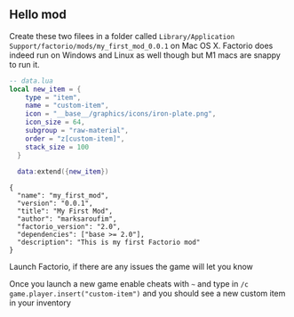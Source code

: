 ## Hello mod

Create these two filees in a folder called `Library/Application Support/factorio/mods/my_first_mod_0.0.1` on Mac OS X. Factorio does indeed run on Windows and Linux as well though but M1 macs are snappy to run it.

```lua
-- data.lua
local new_item = {
    type = "item",
    name = "custom-item",
    icon = "__base__/graphics/icons/iron-plate.png",
    icon_size = 64,
    subgroup = "raw-material",
    order = "z[custom-item]",
    stack_size = 100
  }
  
  data:extend({new_item})
```

```
{
  "name": "my_first_mod",
  "version": "0.0.1",
  "title": "My First Mod",
  "author": "marksaroufim",
  "factorio_version": "2.0",
  "dependencies": ["base >= 2.0"],
  "description": "This is my first Factorio mod"
}
```

Launch Factorio, if there are any issues the game will let you know

Once you launch a new game enable cheats with `~`  and type in `/c game.player.insert("custom-item")` and you should see a new custom item in your inventory